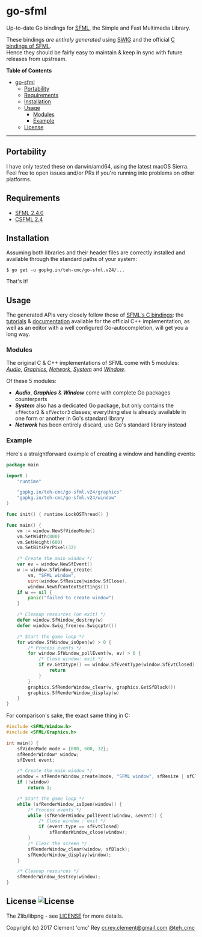 # go-sfml

Up-to-date Go bindings for [SFML](http://www.sfml-dev.org), the Simple and Fast Multimedia Library.

These bindings *are entirely generated* using [SWIG](http://www.swig.org/) and the official [C bindings of SFML](https://www.sfml-dev.org/download/csfml/).  
Hence they should be fairly easy to maintain & keep in sync with future releases from upstream.

<!-- START doctoc generated TOC please keep comment here to allow auto update -->
<!-- DON'T EDIT THIS SECTION, INSTEAD RE-RUN doctoc TO UPDATE -->

**Table of Contents**
- [go-sfml](#go-sfml)
  - [Portability](#portability)
  - [Requirements](#requirements)
  - [Installation](#installation)
  - [Usage](#usage)
    - [Modules](#modules)
    - [Example](#example)
  - [License](#license-)

<!-- END doctoc generated TOC please keep comment here to allow auto update -->

---

## Portability

I have only tested these on darwin/amd64, using the latest macOS Sierra.  
Feel free to open issues and/or PRs if you're running into problems on other platforms.

## Requirements

- [SFML 2.4.0](https://www.sfml-dev.org/download/sfml/2.4.0)
- [CSFML 2.4](https://www.sfml-dev.org/download/csfml/)

## Installation

Assuming both libraries and their header files are correctly installed and available through the standard paths of your system:
```
$ go get -u gopkg.in/teh-cmc/go-sfml.v24/...
```

That's it!

## Usage

The generated APIs very closely follow those of [SFML's C bindings](https://www.sfml-dev.org/download/csfml/): the [tutorials](http://www.sfml-dev.org/tutorials/) & [documentation](http://www.sfml-dev.org/documentation/) available for the official C++ implementation, as well as an editor with a well configured Go-autocompletion, will get you a long way.

### Modules

The original C & C++ implementations of SFML come with 5 modules: [*Audio*](https://www.sfml-dev.org/documentation/2.4.0/group__audio.php), [*Graphics*](https://www.sfml-dev.org/documentation/2.4.0/group__graphics.php), [*Network*](https://www.sfml-dev.org/documentation/2.4.0/group__network.php), [*System*](https://www.sfml-dev.org/documentation/2.4.0/group__system.php) and [*Window*](https://www.sfml-dev.org/documentation/2.4.0/group__window.php).

Of these 5 modules:
- ***Audio***, ***Graphics*** & ***Window*** come with complete Go packages counterparts
- ***System*** also has a dedicated Go package, but only contains the `sfVector2` & `sfVector3` classes; everything else is already available in one form or another in Go's standard library
- ***Network*** has been entirely discard, use Go's standard library instead

### Example

Here's a straightforward example of creating a window and handling events:
```Go
package main

import (
	"runtime"

	"gopkg.in/teh-cmc/go-sfml.v24/graphics"
	"gopkg.in/teh-cmc/go-sfml.v24/window"
)

func init() { runtime.LockOSThread() }

func main() {
	vm := window.NewSfVideoMode()
	vm.SetWidth(800)
	vm.SetHeight(600)
	vm.SetBitsPerPixel(32)

	/* Create the main window */
	var ev = window.NewSfEvent()
	w := window.SfWindow_create(
		vm, "SFML window",
		uint(window.SfResize|window.SfClose),
		window.NewSfContextSettings())
	if w == nil {
		panic("failed to create window")
	}

	/* Cleanup resources (on exit) */
	defer window.SfWindow_destroy(w)
	defer window.Swig_free(ev.Swigcptr())

	/* Start the game loop */
	for window.SfWindow_isOpen(w) > 0 {
		/* Process events */
		for window.SfWindow_pollEvent(w, ev) > 0 {
			/* Close window: exit */
			if ev.GetXtype() == window.SfEventType(window.SfEvtClosed) {
				return
			}
		}
		graphics.SfRenderWindow_clear(w, graphics.GetSfBlack())
		graphics.SfRenderWindow_display(w)
	}
}
```

For comparison's sake, the exact same thing in C:
```C
#include <SFML/Window.h>
#include <SFML/Graphics.h>

int main() {
    sfVideoMode mode = {800, 600, 32};
    sfRenderWindow* window;
    sfEvent event;

    /* Create the main window */
    window = sfRenderWindow_create(mode, "SFML window", sfResize | sfClose, NULL);
    if (!window)
        return 1;

    /* Start the game loop */
    while (sfRenderWindow_isOpen(window)) {
        /* Process events */
        while (sfRenderWindow_pollEvent(window, &event)) {
            /* Close window : exit */
            if (event.type == sfEvtClosed)
                sfRenderWindow_close(window);
        }
        /* Clear the screen */
        sfRenderWindow_clear(window, sfBlack);
        sfRenderWindow_display(window);
    }

    /* Cleanup resources */
    sfRenderWindow_destroy(window);
}
```

## License ![License](https://img.shields.io/badge/license-Zlib-blue.svg?style=plastic)

The Zlib/libpng - see [LICENSE](./LICENSE) for more details.

Copyright (c) 2017	Clement 'cmc' Rey	<cr.rey.clement@gmail.com> [@teh_cmc](https://twitter.com/teh_cmc)

